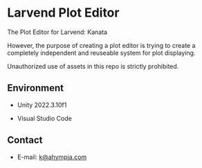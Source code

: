 # Larvend Plot Editor

The Plot Editor for Larvend: Kanata

However, the purpose of creating a plot editor is trying to create a completely independent and reuseable system for plot displaying.

Unauthorized use of assets in this repo is strictly prohibited.

## Environment

- Unity 2022.3.10f1

- Visual Studio Code

## Contact

- E-mail: <a href="mailto:k@ahympia.com"> k@ahympia.com </a>